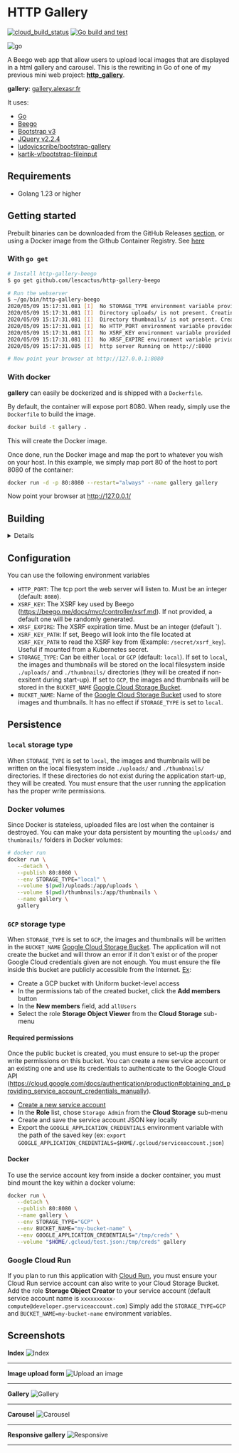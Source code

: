 # HTTP Gallery

[![cloud_build_status](https://storage.googleapis.com/gcp-build-badge/http-gallery-beego/statusbadge.svg)](https://github.com/lescactus/http-gallery-beego) [![Go build and test](https://github.com/lescactus/http-gallery-beego/actions/workflows/go.yaml/badge.svg)](https://github.com/lescactus/http-gallery-beego/actions/workflows/go.yaml)

![go](https://img.shields.io/badge/go->=1.23-blue)

A Beego web app that allow users to upload local images that are displayed in a html gallery and carousel. This is the rewriting in Go of one of my previous mini web project: **[http_gallery](https://github.com/lescactus/http_gallery)**.

**gallery**: [gallery.alexasr.fr][1]

It uses:

   * [Go][2]
   * [Beego][3]
   * [Bootstrap v3][4]
   * [JQuery v2.2.4][5]
   * [ludovicscribe/bootstrap-gallery][6]
   * [kartik-v/bootstrap-fileinput][7]

## Requirements

* Golang 1.23 or higher

## Getting started

Prebuilt binaries can be downloaded from the GitHub Releases [section](https://github.com/lescactus/http-gallery-beego/releases), or using a Docker image from the Github Container Registry. See [here](https://github.com/lescactus/http-gallery-beego#running-with-docker)

### With `go get`

```sh
# Install http-gallery-beego
$ go get github.com/lescactus/http-gallery-beego

# Run the webserver
$ ~/go/bin/http-gallery-beego
2020/05/09 15:17:31.081 [I]  No STORAGE_TYPE environment variable provided. Fallback to 'local'
2020/05/09 15:17:31.081 [I]  Directory uploads/ is not present. Creating it...
2020/05/09 15:17:31.081 [I]  Directory thumbnails/ is not present. Creating it...
2020/05/09 15:17:31.081 [I]  No HTTP_PORT environment variable provided. Fallback to :8080
2020/05/09 15:17:31.081 [I]  No XSRF_KEY environment variable provided. A default one will be randomly generated
2020/05/09 15:17:31.081 [I]  No XRSF_EXPIRE environment variable privided. Fallback to 0
2020/05/09 15:17:31.085 [I]  http server Running on http://:8080

# Now point your browser at http://127.0.0.1:8080
```

### With docker

**gallery** can easily be dockerized and is shipped with a `Dockerfile`.

By default, the container will expose port 8080. When ready, simply use the `Dockerfile` to build the image.

```sh
docker build -t gallery .
```
This will create the Docker image.

Once done, run the Docker image and map the port to whatever you wish on your host. In this example, we simply map port 80 of the host to port 8080 of the container:

```sh
docker run -d -p 80:8080 --restart="always" --name gallery gallery 
```

Now point your browser at http://127.0.0.1/

## Building

<details>

### From source with Go

You need a working [go](https://golang.org/doc/install) toolchain (It has been developped and tested with go 1.23 and should work with go >= 1.23). Refer to the official documentation for more information (or from your Linux/Mac/Windows distribution documentation to install it from your favorite package manager).

```bash
# Clone this repository
git clone https://github.com/lescactus/http-gallery-beego.git && cd http-gallery-beego/

# Build from sources. Use the '-o' flag to change the compiled binary name
go build

# Default compiled binary is http-gallery-beego
# You can optionnaly move it somewhere in your $PATH to access it shell wide
./http-gallery-beego
```

### From source with docker

If you don't have [go](https://golang.org/doc/install) installed but have docker, run the following command to build inside a docker container:

```bash
# Build from sources inside a docker container. Use the '-o' flag to change the compiled binary name
# Warning: the compiled binary belongs to root:root
docker run --rm -it -v "$PWD":/app -w /app golang:1.23 go build -buildvcs=false

# Default compiled binary is http-gallery-beego
# You can optionnaly move it somewhere in your $PATH to access it shell wide
./http-gallery-beego
```

The server is accessible at http://127.0.0.1:8080

### With Docker

`http-gallery-beego` comes with a `Dockerfile`. To build the image:

```bash
docker build -t http-gallery-beego .

docker run -d -p 8080:8080 --restart="always" --name http-gallery-beego http-gallery-beego 
```

The server is accessible at http://127.0.0.1:8080

</details>

## Configuration

You can use the following environment variables

* `HTTP_PORT`: The tcp port the web server will listen to. Must be an integer (default: `8080`).
* `XSRF_KEY`: The XSRF key used by Beego (https://beego.me/docs/mvc/controller/xsrf.md). If not provided, a default one will be randomly generated.
* `XRSF_EXPIRE`: The XSRF expiration time. Must be an integer (default `).
* `XSRF_KEY_PATH`: If set, Beego will look into the file located at `XSRF_KEY_PATH` to read the XSRF key from (Example: `/secret/xsrf_key`). Useful if mounted from a Kubernetes secret.
* `STORAGE_TYPE`: Can be either `local` or `GCP` (default: `local`). If set to `local`, the images and thumbnails will be stored on the local filesystem inside `./uploads/` and `./thumbnails/` directories (they will be created if non-exsitent during start-up). If set to `GCP`, the images and thumbnails will be stored in the `BUCKET_NAME` [Google Cloud Storage Bucket](https://cloud.google.com/storage/docs/json_api/v1/buckets).
* `BUCKET_NAME`: Name of the [Google Cloud Storage Bucket](https://cloud.google.com/storage/docs/json_api/v1/buckets) used to store images and thumbnails. It has no effect if `STORAGE_TYPE` is set to `local`. 

## Persistence

### `local` storage type 

When `STORAGE_TYPE` is set to `local`, the images and thumbnails will be written on the local filesystem inside `./uploads/` and `./thumbnails/` directories. If these directories do not exist during the application start-up, they will be created. You must ensure that the user running the application has the proper write permissions.

### Docker volumes

Since Docker is stateless, uploaded files are lost when the container is destroyed. You can make your data persistent by mounting the `uploads/` and `thumbnails/` folders in Docker volumes:

```sh
# docker run
docker run \
   --detach \
   --publish 80:8080 \
   --env STORAGE_TYPE="local" \
   --volume $(pwd)/uploads:/app/uploads \
   --volume $(pwd)/thumbnails:/app/thumbnails \
   --name gallery \
   gallery
```

### `GCP` storage type

When `STORAGE_TYPE` is set to `GCP`, the images and thumbnails will be written in the `BUCKET_NAME` [Google Cloud Storage Bucket](https://cloud.google.com/storage/docs/json_api/v1/buckets).
The application will not create the bucket and will throw an error if it don't exist or of the proper Google Cloud credentials given are not enough.
You must ensure the file inside this bucket are publicly accessible from the Internet. [Ex](https://cloud.google.com/storage/docs/access-control/making-data-public#buckets):

* Create a GCP bucket with Uniform bucket-level access
* In the permissions tab of the created bucket, click the **Add members** button
* In the **New members** field, add `allUsers`
* Select the role **Storage Object Viewer** from the **Cloud Storage** sub-menu

#### Required permissions
Once the public bucket is created, you must ensure to set-up the proper write permissions on this bucket. You can create a new service account or an existing one and use its credentials to authenticate to the Google Cloud API (https://cloud.google.com/docs/authentication/production#obtaining_and_providing_service_account_credentials_manually). 
* [Create a new service account](https://cloud.google.com/docs/authentication/getting-started#creating_a_service_account)
* In the **Role** list, chose `Storage Admin` from the **Cloud Storage** sub-menu
* Create and save the service account JSON key locally
* Export the `GOOGLE_APPLICATION_CREDENTIALS` environment variable with the path of the saved key (ex: `export GOOGLE_APPLICATION_CREDENTIALS=$HOME/.gcloud/serviceaccount.json`)

#### Docker
To use the service account key from inside a docker container, you must bind mount the key within a docker volume:
```sh
docker run \
   --detach \
   --publish 80:8080 \
   --name gallery \
   --env STORAGE_TYPE="GCP" \
   --env BUCKET_NAME="my-bucket-name" \
   --env GOOGLE_APPLICATION_CREDENTIALS="/tmp/creds" \
   --volume "$HOME/.gcloud/test.json:/tmp/creds" gallery
```

### Google Cloud Run

If you plan to run this application with [Cloud Run](https://cloud.google.com/run), you must ensure your Cloud Run service account can also write to your Cloud Storage Bucket. 
Add the role **Storage Object Creator** to your service account (default service account name is `xxxxxxxxxx-compute@developer.gserviceaccount.com`)
Simply add the `STORAGE_TYPE=GCP` and `BUCKET_NAME=my-bucket-name` environment variables.

Screenshots
-----------
**Index**
![Index](https://i.imgur.com/DIMzgU6.png "Index")
***
**Image upload form**
![Upload an image](https://i.imgur.com/RGCiG8l.png "Upload an image")
***
**Gallery**
![Gallery](https://i.imgur.com/eadFN3J.png "Gallery")
***
**Carousel**
![Carousel](https://i.imgur.com/WaMuiv9.png "Carousel")
***
**Responsive gallery**
![Responsive](https://i.imgur.com/fGxH2CH.png "Responsive")
***



[1]: https://gallery.alexasr.fr/
[2]: https://golang.org/
[3]: https://beego.me/
[4]: https://getbootstrap.com/
[5]: https://jquery.com/
[6]: https://github.com/ludovicscribe/bootstrap-gallery
[7]: https://github.com/kartik-v/bootstrap-fileinput
